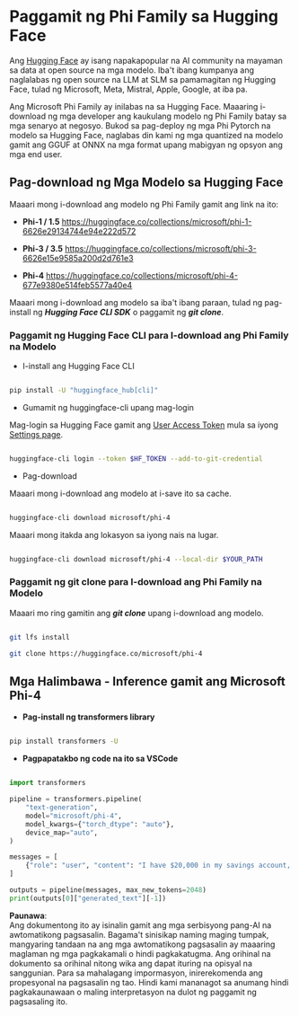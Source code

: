 # **Paggamit ng Phi Family sa Hugging Face**

Ang [Hugging Face](https://huggingface.co/) ay isang napakapopular na AI community na mayaman sa data at open source na mga modelo. Iba't ibang kumpanya ang naglalabas ng open source na LLM at SLM sa pamamagitan ng Hugging Face, tulad ng Microsoft, Meta, Mistral, Apple, Google, at iba pa.

Ang Microsoft Phi Family ay inilabas na sa Hugging Face. Maaaring i-download ng mga developer ang kaukulang modelo ng Phi Family batay sa mga senaryo at negosyo. Bukod sa pag-deploy ng mga Phi Pytorch na modelo sa Hugging Face, naglabas din kami ng mga quantized na modelo gamit ang GGUF at ONNX na mga format upang mabigyan ng opsyon ang mga end user.

## **Pag-download ng Mga Modelo sa Hugging Face**

Maaari mong i-download ang modelo ng Phi Family gamit ang link na ito:

-  **Phi-1 / 1.5** https://huggingface.co/collections/microsoft/phi-1-6626e29134744e94e222d572

-  **Phi-3 / 3.5** https://huggingface.co/collections/microsoft/phi-3-6626e15e9585a200d2d761e3

-  **Phi-4** https://huggingface.co/collections/microsoft/phi-4-677e9380e514feb5577a40e4

Maaari mong i-download ang modelo sa iba't ibang paraan, tulad ng pag-install ng ***Hugging Face CLI SDK*** o paggamit ng ***git clone***.

### **Paggamit ng Hugging Face CLI para I-download ang Phi Family na Modelo**

- I-install ang Hugging Face CLI

```bash

pip install -U "huggingface_hub[cli]"

```

- Gumamit ng huggingface-cli upang mag-login

Mag-login sa Hugging Face gamit ang [User Access Token](https://huggingface.co/docs/hub/security-tokens) mula sa iyong [Settings page](https://huggingface.co/settings/tokens).

```bash

huggingface-cli login --token $HF_TOKEN --add-to-git-credential

```

- Pag-download

Maaari mong i-download ang modelo at i-save ito sa cache.

```bash

huggingface-cli download microsoft/phi-4

```

Maaari mong itakda ang lokasyon sa iyong nais na lugar.

```bash

huggingface-cli download microsoft/phi-4 --local-dir $YOUR_PATH

```

### **Paggamit ng git clone para I-download ang Phi Family na Modelo**

Maaari mo ring gamitin ang ***git clone*** upang i-download ang modelo.

```bash

git lfs install

git clone https://huggingface.co/microsoft/phi-4

```

## **Mga Halimbawa - Inference gamit ang Microsoft Phi-4**

- **Pag-install ng transformers library**

```bash

pip install transformers -U

```

- **Pagpapatakbo ng code na ito sa VSCode**

```python

import transformers

pipeline = transformers.pipeline(
    "text-generation",
    model="microsoft/phi-4",
    model_kwargs={"torch_dtype": "auto"},
    device_map="auto",
)

messages = [
    {"role": "user", "content": "I have $20,000 in my savings account, where I receive a 4% profit per year and payments twice a year. Can you please tell me how long it will take for me to become a millionaire? Also, can you please explain the math step by step as if you were explaining it to an uneducated person?"},
]

outputs = pipeline(messages, max_new_tokens=2048)
print(outputs[0]["generated_text"][-1])

```

**Paunawa**:  
Ang dokumentong ito ay isinalin gamit ang mga serbisyong pang-AI na awtomatikong pagsasalin. Bagama't sinisikap naming maging tumpak, mangyaring tandaan na ang mga awtomatikong pagsasalin ay maaaring maglaman ng mga pagkakamali o hindi pagkakatugma. Ang orihinal na dokumento sa orihinal nitong wika ang dapat ituring na opisyal na sanggunian. Para sa mahalagang impormasyon, inirerekomenda ang propesyonal na pagsasalin ng tao. Hindi kami mananagot sa anumang hindi pagkakaunawaan o maling interpretasyon na dulot ng paggamit ng pagsasaling ito.